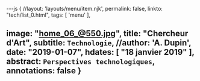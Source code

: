 ---js
{
//layout:    'layouts/menu/item.njk',
permalink: false,
linkto:    "tech/list_0.html",
tags:      [ 'menu' ],

image:     "home_06_@550.jpg",
title:     "Chercheur d'Art",
subtitle:  `Technologie`,
//author:    'A. Dupin',
date:      "2019-01-07",
hdates:     [ "18 janvier 2019" ],
abstract:  `Perspectives technologiques`,
annotations:  false
}
---
